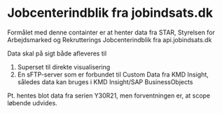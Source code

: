 # Jobcenterindblik fra jobindsats.dk
Formålet med denne containter er at henter data fra STAR, Styrelsen for Arbejdsmarked og Rekrutterings Jobcenterindblik fra api.jobindsats.dk

Data skal på sigt både afleveres til 

1. Superset til direkte visualisering
2. En sFTP-server som er forbundet til Custom Data fra KMD Insight, således data kan bruges i KMD Insight/SAP BusinessObjects

Pt. hentes blot data fra serien Y30R21, men forventningen er, at scope løbende udvides. 
